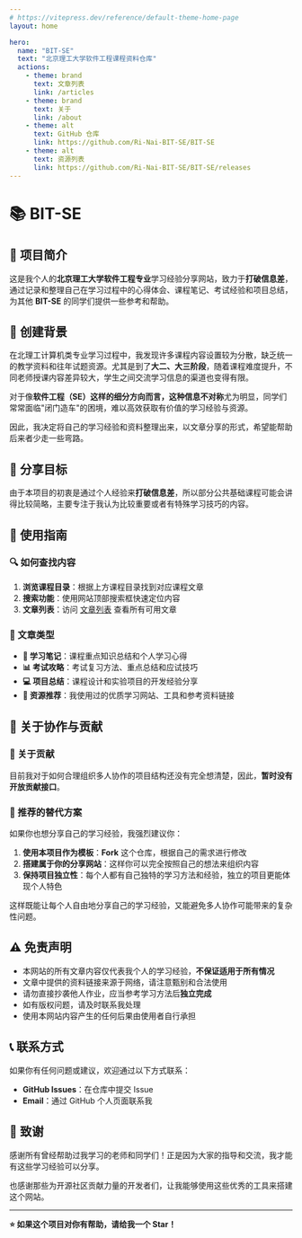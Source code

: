 ```yaml
---
# https://vitepress.dev/reference/default-theme-home-page
layout: home

hero:
  name: "BIT-SE"
  text: "北京理工大学软件工程课程资料仓库"
  actions:
    - theme: brand
      text: 文章列表
      link: /articles
    - theme: brand
      text: 关于
      link: /about
    - theme: alt
      text: GitHub 仓库
      link: https://github.com/Ri-Nai-BIT-SE/BIT-SE
    - theme: alt
      text: 资源列表
      link: https://github.com/Ri-Nai-BIT-SE/BIT-SE/releases
---
```


# 📚 BIT-SE

## 🌟 项目简介

这是我个人的**北京理工大学软件工程专业**学习经验分享网站，致力于**打破信息差**，通过记录和整理自己在学习过程中的心得体会、课程笔记、考试经验和项目总结，为其他 **BIT-SE** 的同学们提供一些参考和帮助。

## 📖 创建背景

在北理工计算机类专业学习过程中，我发现许多课程内容设置较为分散，缺乏统一的教学资料和往年试题资源。尤其是到了**大二、大三阶段**，随着课程难度提升，不同老师授课内容差异较大，学生之间交流学习信息的渠道也变得有限。

对于像**软件工程（SE）**这样的细分方向而言，这种**信息不对称**尤为明显，同学们常常面临"闭门造车"的困境，难以高效获取有价值的学习经验与资源。

因此，我决定将自己的学习经验和资料整理出来，以文章分享的形式，希望能帮助后来者少走一些弯路。

## 🎯 分享目标

由于本项目的初衷是通过个人经验来**打破信息差**，所以部分公共基础课程可能会讲得比较简略，主要专注于我认为比较重要或者有特殊学习技巧的内容。

## 📝 使用指南

### 🔍 如何查找内容
1. **浏览课程目录**：根据上方课程目录找到对应课程文章
2. **搜索功能**：使用网站顶部搜索框快速定位内容
3. **文章列表**：访问 [文章列表](/articles) 查看所有可用文章

### 📖 文章类型
- **📄 学习笔记**：课程重点知识总结和个人学习心得
- **📊 考试攻略**：考试复习方法、重点总结和应试技巧
- **💻 项目总结**：课程设计和实验项目的开发经验分享
- **🔗 资源推荐**：我使用过的优质学习网站、工具和参考资料链接

## 🤔 关于协作与贡献

### 🚧 关于贡献

目前我对于如何合理组织多人协作的项目结构还没有完全想清楚，因此，**暂时没有开放贡献接口**。

### 🎯 推荐的替代方案

如果你也想分享自己的学习经验，我强烈建议你：

1. **使用本项目作为模板**：**Fork** 这个仓库，根据自己的需求进行修改
2. **搭建属于你的分享网站**：这样你可以完全按照自己的想法来组织内容
3. **保持项目独立性**：每个人都有自己独特的学习方法和经验，独立的项目更能体现个人特色

这样既能让每个人自由地分享自己的学习经验，又能避免多人协作可能带来的复杂性问题。

## ⚠️ 免责声明
- 本网站的所有文章内容仅代表我个人的学习经验，**不保证适用于所有情况**
- 文章中提供的资料链接来源于网络，请注意甄别和合法使用
- 请勿直接抄袭他人作业，应当参考学习方法后**独立完成**
- 如有版权问题，请及时联系我处理
- 使用本网站内容产生的任何后果由使用者自行承担

## 📞 联系方式

如果你有任何问题或建议，欢迎通过以下方式联系：

- **GitHub Issues**：在仓库中提交 Issue
- **Email**：通过 GitHub 个人页面联系我

## 🙏 致谢

感谢所有曾经帮助过我学习的老师和同学们！正是因为大家的指导和交流，我才能有这些学习经验可以分享。

也感谢那些为开源社区贡献力量的开发者们，让我能够使用这些优秀的工具来搭建这个网站。

---

**⭐ 如果这个项目对你有帮助，请给我一个 Star！**

